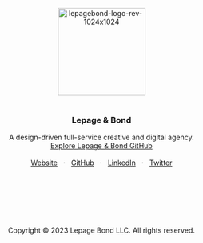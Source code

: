 <p align="center">
  <a href=#>
    <img src="[https://user-images.githubusercontent.com/1711854/220661115-c3500a41-aa18-4971-afd6-ec8413b65f67.png](https://user-images.githubusercontent.com/1711854/227310257-f3b26f7f-f2e3-462b-8bae-c5e2f05d2376.png)" width="175" alt="lepagebond-logo-rev-1024x1024">
  </a>
  <br/>
  <br/>
</p>

<h3 align="center">Lepage & Bond</h3>

<p align="center">
  A design-driven full-service creative and digital agency.
  <br/>
  <a href="https://github.com/lepagebond">Explore Lepage & Bond GitHub</a>
  <br/>
  <br/>
  <a href="https://lepagebond.com">Website</a>
  &nbsp; · &nbsp;
  <a href="https://github.com/lepagebond">GitHub</a>
  &nbsp; · &nbsp;
  <a href="https://www.linkedin.com/company/lepagebond">LinkedIn</a>
  &nbsp; · &nbsp;
  <a href="https://twitter.com/lepagebond">Twitter</a>
  <br/>
  <br/>
  <br/>
  <br/>
  <br/>
  <br/>
  <br/>
  <br/>
    Copyright © 2023 Lepage Bond LLC. All rights reserved.
  </p>
</p>


<br/>

